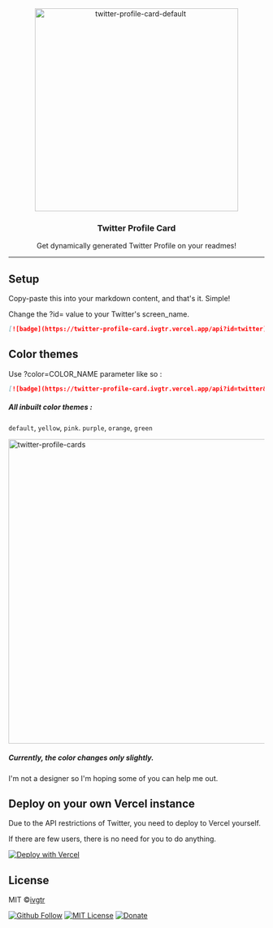 <div align="center">
  <img width="400" alt="twitter-profile-card-default" src="https://user-images.githubusercontent.com/43836584/105163007-b19b6b80-5b56-11eb-857e-e8b9072a42b6.png">
  <h3 align="center">Twitter Profile Card</h3>
  <p align="center">Get dynamically generated Twitter Profile on your readmes!</p>
</div>

---

## Setup

Copy-paste this into your markdown content, and that's it. Simple!

Change the ?id= value to your Twitter's screen_name.

```md
[![badge](https://twitter-profile-card.ivgtr.vercel.app/api?id=twitter)](https://twitter.com/twitter)
```

## Color themes

Use ?color=COLOR_NAME parameter like so :

```md
[![badge](https://twitter-profile-card.ivgtr.vercel.app/api?id=twitter&color=pink)](https://twitter.com/twitter)
```

##### All inbuilt color themes :

`default`, `yellow`, `pink`. `purple`, `orange`, `green`

<img width="600" alt="twitter-profile-cards" src="https://user-images.githubusercontent.com/43836584/105163736-a39a1a80-5b57-11eb-88e8-533724038390.png">

##### Currently, the color changes only slightly.

I'm not a designer so I'm hoping some of you can help me out.

## Deploy on your own Vercel instance

Due to the API restrictions of Twitter, you need to deploy to Vercel yourself.

If there are few users, there is no need for you to do anything.

[![Deploy with Vercel](https://vercel.com/button)](https://vercel.com/new/git/external?repository-url=https://github.com/ivgtr/twitter-profile-card)

## License
MIT ©[ivgtr](https://github.com/ivgtr)

[![Github Follow](https://img.shields.io/github/followers/ivgtr?style=social)](https://github.com/ivgtr) [![MIT License](http://img.shields.io/badge/license-MIT-blue.svg?style=flat)](LICENSE) [![Donate](https://img.shields.io/badge/%EF%BC%84-support-green.svg?style=flat-square)](https://www.buymeacoffee.com/ivgtr)  
